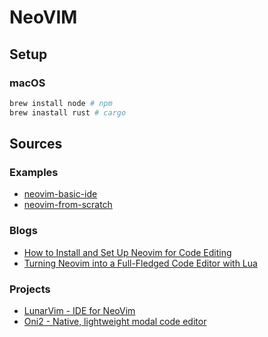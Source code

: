 # NeoVIM

## Setup

### macOS

```bash
brew install node # npm
brew inastall rust # cargo
```

## Sources

### Examples

- [neovim-basic-ide](https://github.com/LunarVim/nvim-basic-ide)
- [neovim-from-scratch](https://github.com/LunarVim/Neovim-from-scratch)

### Blogs

- [How to Install and Set Up Neovim for Code Editing](https://mattermost.com/blog/how-to-install-and-set-up-neovim-for-code-editing/)
- [Turning Neovim into a Full-Fledged Code Editor with Lua](https://mattermost.com/blog/turning-neovim-into-a-full-fledged-code-editor-with-lua/)

### Projects

- [LunarVim - IDE for NeoVim](https://www.lunarvim.org)
- [Oni2 - Native, lightweight modal code editor](https://v2.onivim.io)

